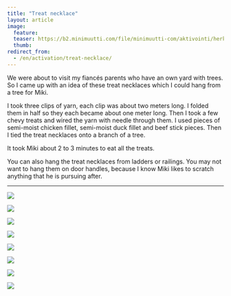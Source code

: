 ```yaml
---
title: "Treat necklace"
layout: article
image:
  feature:
  teaser: https://b2.minimuutti.com/file/minimuutti-com/aktivointi/herkkuhelmet/DSC41292-245px.jpg
  thumb:
redirect_from:
  - /en/activation/treat-necklace/
---
```


We were about to visit my fiancés parents who have an own yard with trees. So I came up with an idea of these treat necklaces which I could hang from a tree for Miki.

I took three clips of yarn, each clip was about two meters long. I folded them in half so they each became about one meter long. Then I took a few chevy treats and wired the yarn with needle through them. I used pieces of semi-moist chicken fillet, semi-moist duck fillet and beef stick pieces. Then I tied the treat necklaces onto a branch of a tree.

It took Miki about 2 to 3 minutes to eat all the treats.

You can also hang the treat necklaces from ladders or railings. You may not want to hang them on door handles, because I know Miki likes to scratch anything that he is pursuing after.

---

[![](https://b2.minimuutti.com/file/minimuutti-com/aktivointi/herkkuhelmet/DSC41330-800px.jpg)](https://dl.dropboxusercontent.com/sh/ea1wtnz7z734o12/AACVH7IhQS5cwm37FPqtT10ka/aktivointi/herkkuhelmet/DSC41330.jpg)

[![](https://b2.minimuutti.com/file/minimuutti-com/aktivointi/herkkuhelmet/DSC41337-800px.jpg)](https://dl.dropboxusercontent.com/sh/ea1wtnz7z734o12/AAB7ysDt4FaPIXxhoUoVNDFRa/aktivointi/herkkuhelmet/DSC41337.jpg)

[![](https://b2.minimuutti.com/file/minimuutti-com/aktivointi/herkkuhelmet/DSC41307-800px.jpg)](https://dl.dropboxusercontent.com/sh/ea1wtnz7z734o12/AAD1odUjP-sFP_kNwlXAGWi7a/aktivointi/herkkuhelmet/DSC41307.jpg)

[![](https://b2.minimuutti.com/file/minimuutti-com/aktivointi/herkkuhelmet/DSC41304-800px.jpg)](https://dl.dropboxusercontent.com/sh/ea1wtnz7z734o12/AACMqnnZE0EMKTwnADAlxlvMa/aktivointi/herkkuhelmet/DSC41304.jpg)

[![](https://b2.minimuutti.com/file/minimuutti-com/aktivointi/herkkuhelmet/DSC41300-800px.jpg)](https://dl.dropboxusercontent.com/sh/ea1wtnz7z734o12/AAC5MC0s8LjtLbhgzWOwuZYZa/aktivointi/herkkuhelmet/DSC41300.jpg)

[![](https://b2.minimuutti.com/file/minimuutti-com/aktivointi/herkkuhelmet/DSC41328-800px.jpg)](https://dl.dropboxusercontent.com/sh/ea1wtnz7z734o12/AACXv1ji3hg9F2yeU07petIYa/aktivointi/herkkuhelmet/DSC41328.jpg)

[![](https://b2.minimuutti.com/file/minimuutti-com/aktivointi/herkkuhelmet/DSC41292-800px.jpg)](https://dl.dropboxusercontent.com/sh/ea1wtnz7z734o12/AABohBSgqLBt_QSw5OrNUFIYa/aktivointi/herkkuhelmet/DSC41292.jpg)

[![](https://b2.minimuutti.com/file/minimuutti-com/aktivointi/herkkuhelmet/DSC41280-800px.jpg)](https://dl.dropboxusercontent.com/sh/ea1wtnz7z734o12/AAAz6nSa3dAnq4Pam7CJR-QKa/aktivointi/herkkuhelmet/DSC41280.jpg)
